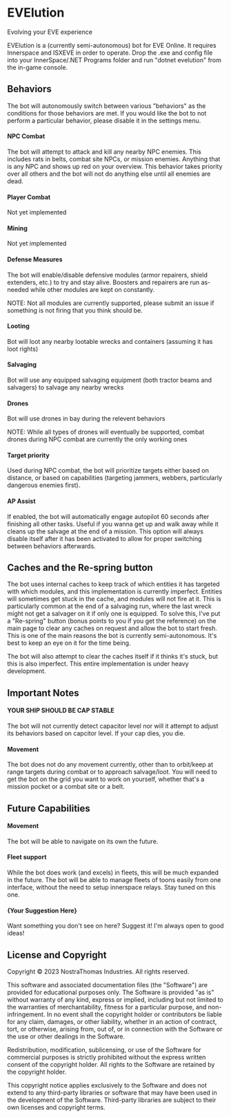 ﻿
# EVElution

Evolving your EVE experience

EVElution is a (currently semi-autonomous) bot for EVE Online. It requires Innerspace and ISXEVE in order to operate. Drop the .exe and config file into your InnerSpace/.NET Programs folder and run "dotnet evelution" from the in-game console.
## Behaviors

The bot will autonomously switch between various "behaviors" as the conditions for those behaviors are met. If you would like the bot to not perform a particular behavior, please disable it in the settings menu.

#### NPC Combat

The bot will attempt to attack and kill any nearby NPC enemies. This includes rats in belts, combat site NPCs, or mission enemies. Anything that is any NPC and shows up red on your overview. This behavior takes priority over all others and the bot will not do anything else until all enemies are dead.

#### Player Combat

Not yet implemented

#### Mining

Not yet implemented

#### Defense Measures

The bot will enable/disable defensive modules (armor repairers, shield extenders, etc.) to try and stay alive. Boosters and repairers are run as-needed while other modules are kept on constantly.

NOTE: Not all modules are currently supported, please submit an issue if something is not firing that you think should be.

#### Looting

Bot will loot any nearby lootable wrecks and containers (assuming it has loot rights)

#### Salvaging

Bot will use any equipped salvaging equipment (both tractor beams and salvagers) to salvage any nearby wrecks

#### Drones

Bot will use drones in bay during the relevent behaviors

NOTE: While all types of drones will eventually be supported, combat drones during NPC combat are currently the only working ones

#### Target priority

Used during NPC combat, the bot will prioritize targets either based on distance, or based on capabilities (targeting jammers, webbers, particularly dangerous enemies first).

#### AP Assist

If enabled, the bot will automatically engage autopilot 60 seconds after finishing all other tasks. Useful if you wanna get up and walk away while it cleans up the salvage at the end of a mission. This option will always disable itself after it has been activated to allow for proper switching between behaviors afterwards.
## Caches and the Re-spring button

The bot uses internal caches to keep track of which entities it has targeted with which modules, and this implementation is currently imperfect. Entities will sometimes get stuck in the cache, and modules will not fire at it. This is particularly common at the end of a salvaging run, where the last wreck might not get a salvager on it if only one is equipped. To solve this, I've put a "Re-spring" button (bonus points to you if you get the reference) on the main page to clear any caches on request and allow the bot to start fresh. This is one of the main reasons the bot is currently semi-autonomous. It's best to keep an eye on it for the time being.

The bot will also attempt to clear the caches itself if it thinks it's stuck, but this is also imperfect. This entire implementation is under heavy development.


## Important Notes

#### YOUR SHIP SHOULD BE CAP STABLE
The bot will not currently detect capacitor level nor will it attempt to adjust its behaviors based on capcitor level. If your cap dies, you die.

#### Movement

The bot does not do any movement currently, other than to orbit/keep at range targets during combat or to approach salvage/loot. You will need to get the bot on the grid you want to work on yourself, whether that's a mission pocket or a combat site or a belt.
## Future Capabilities

#### Movement

The bot will be able to navigate on its own the future.

#### Fleet support

While the bot does work (and excels) in fleets, this will be much expanded in the future. The bot will be able to manage fleets of toons easily from one interface, without the need to setup innerspace relays. Stay tuned on this one.

#### {Your Suggestion Here}

Want something you don't see on here? Suggest it! I'm always open to good ideas!
## License and Copyright
Copyright © 2023 NostraThomas Industries. All rights reserved.

This software and associated documentation files (the "Software") are provided for educational purposes only. The Software is provided "as is" without warranty of any kind, express or implied, including but not limited to the warranties of merchantability, fitness for a particular purpose, and non-infringement. In no event shall the copyright holder or contributors be liable for any claim, damages, or other liability, whether in an action of contract, tort, or otherwise, arising from, out of, or in connection with the Software or the use or other dealings in the Software.

Redistribution, modification, sublicensing, or use of the Software for commercial purposes is strictly prohibited without the express written consent of the copyright holder. All rights to the Software are retained by the copyright holder.

This copyright notice applies exclusively to the Software and does not extend to any third-party libraries or software that may have been used in the development of the Software. Third-party libraries are subject to their own licenses and copyright terms.

